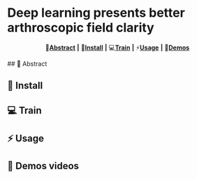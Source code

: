 # Deep learning presents better arthroscopic field clarity

<div align="center">

📑[**Abstract**](#-abstract) **|** 🔧[**Install**](#-dependencies-and-installation)  **|** 💻[**Train**](#-train) **|** ⚡[**Usage**](#-inference)  **|** 👀[**Demos**](#-demo-videos)

</div>
<!---------------------------------- Abstract --------------------------->
## 📑 Abstract



<!---------------------------------- Install ---------------------------->
## 🔧 Install



<!----------------------------------  Train  ---------------------------->
## 💻 Train



<!----------------------------------  Usage  ---------------------------->
## ⚡ Usage



<!----------------------------------  Usage  ---------------------------->
## 👀 Demos videos
